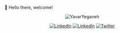 👋 Hello there, welcome!
<p align="center"> <img src="https://github-readme-stats.vercel.app/api?username=YavarYeganeh&show_icons=true" alt="YavarYeganeh" /></p>
<p align="center"> <a href="https://yavaryeganeh.github.io/" target="_blank"><img src="https://img.shields.io/badge/website-000000?style=for-the-badge&logo=About.me&logoColor=white" alt="LinkedIn"></a>
<a href="https://www.linkedin.com/in/yty/" target="_blank"><img src="https://img.shields.io/badge/LinkedIn-0077B5?style=for-the-badge&logo=linkedin&logoColor=white" alt="LinkedIn"></a>
<a href="https://twitter.com/YavarYeganeh_" target="_blank"><img src="https://img.shields.io/badge/Twitter-1DA1F2?style=for-the-badge&logo=twitter&logoColor=white" alt="Twitter"></a>
</p>
<!---
<p align="center"> <img src="https://komarev.com/ghpvc/?username=YavarYeganeh&color=brightgreen" alt="watching_count" /></p>
<p align="center"> <img src="https://github-readme-stats.vercel.app/api/top-langs/?username=YavarYeganeh&hide=css,html,ejs&layout=compact" alt="YavarYeganeh" /> </p>
- 👀 I’m interested in ...
- 🌱 I’m currently learning ...
- 💞️ I’m looking to collaborate on ...
- 📫 How to reach me ...

YavarYeganeh/YavarYeganeh is a ✨ special ✨ repository because its `README.md` (this file) appears on your GitHub profile.
You can click the Preview link to take a look at your changes.
--->



